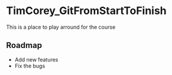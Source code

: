 # TimCorey_GitFromStartToFinish
This is a place to play arround for the course

## Roadmap
 * Add new features
 * Fix the bugs
